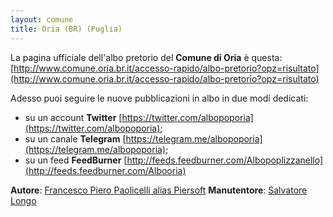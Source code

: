 ```yaml
---
layout: comune
title: Oria (BR) (Puglia)
---
```


La pagina ufficiale dell'albo pretorio del **Comune di Oria** è questa: [http://www.comune.oria.br.it/accesso-rapido/albo-pretorio?opz=risultato](http://www.comune.oria.br.it/accesso-rapido/albo-pretorio?opz=risultato)

Adesso puoi seguire le nuove pubblicazioni in albo in due modi dedicati:

* su un account **Twitter** [https://twitter.com/albopoporia](https://twitter.com/albopoporia);
* su un canale **Telegram** [https://telegram.me/albopoporia](https://telegram.me/albopoporia);
* su un feed **FeedBurner** [http://feeds.feedburner.com/Albopoplizzanello](http://feeds.feedburner.com/Albooria)

**Autore**: [Francesco Piero Paolicelli alias Piersoft](https://twitter.com/piersoft)
**Manutentore**: [Salvatore Longo](https://twitter.com/Salvatore_Longo)
